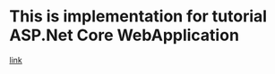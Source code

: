 # This is implementation for tutorial ASP.Net Core WebApplication
[link](https://docs.microsoft.com/ru-ru/aspnet/core/tutorials/first-web-api?view=aspnetcore-3.1&tabs=visual-studio-code)